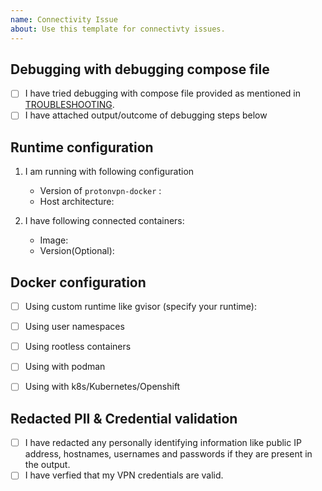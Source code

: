 ```yaml
---
name: Connectivity Issue
about: Use this template for connectivty issues.
---
```


## Debugging with debugging compose file

- [ ] I have tried debugging with compose file provided as mentioned in [TROUBLESHOOTING](./TROUBLESHOOTING.md).
- [ ] I have attached output/outcome of debugging steps below

<!-- Please Provide details on your errors when you tried debugging with provided compose file -->


## Runtime configuration

1. I am running with following configuration
    - Version of `protonvpn-docker` :
    - Host architecture:

1. I have following connected containers:
    - Image:
    - Version(Optional):


## Docker configuration

- [ ] Using custom runtime like gvisor (specify your runtime):
- [ ] Using user namespaces
- [ ] Using rootless containers
- [ ] Using with podman
- [ ] Using with k8s/Kubernetes/Openshift


## Redacted PII & Credential validation

- [ ] I have redacted any personally identifying information like public IP address, hostnames, usernames and passwords if they are present in the output.
- [ ] I have verfied that my VPN credentials are valid.

[compose file]: https://raw.githubusercontent.com/tprasadtp/protonvpn-docker/master/k8s/docker-compose.yml
